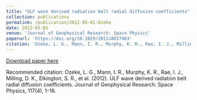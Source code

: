 ```yaml
---
title: "ULF wave derived radiation belt radial diffusion coefficients"
collection: publications
permalink: /publication/2012-05-01-Ozeke
date: 2012-05-01
venue: 'Journal of Geophysical Research: Space Physics'
paperurl: 'https://doi.org/10.1029/2011JA017463'
citation: 'Ozeke, L. G., Mann, I. R., Murphy, K. R., Rae, I. J., Milling, D. K., Elkington, S. R., et al. (2012). ULF wave derived radiation belt radial diffusion coefficients. Journal of Geophysical Research: Space Physics, 117(4), 1-16. '
---
```

[Download paper here](https://doi.org/10.1029/2011JA017463)

Recommended citation: Ozeke, L. G., Mann, I. R., Murphy, K. R., Rae, I. J., Milling, D. K., Elkington, S. R., et al. (2012). ULF wave derived radiation belt radial diffusion coefficients. Journal of Geophysical Research: Space Physics, 117(4), 1-16. 